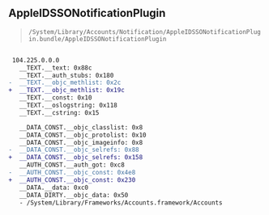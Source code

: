 ## AppleIDSSONotificationPlugin

> `/System/Library/Accounts/Notification/AppleIDSSONotificationPlugin.bundle/AppleIDSSONotificationPlugin`

```diff

 104.225.0.0.0
   __TEXT.__text: 0x88c
   __TEXT.__auth_stubs: 0x180
-  __TEXT.__objc_methlist: 0x2c
+  __TEXT.__objc_methlist: 0x19c
   __TEXT.__const: 0x10
   __TEXT.__oslogstring: 0x118
   __TEXT.__cstring: 0x15

   __DATA_CONST.__objc_classlist: 0x8
   __DATA_CONST.__objc_protolist: 0x10
   __DATA_CONST.__objc_imageinfo: 0x8
-  __DATA_CONST.__objc_selrefs: 0x88
+  __DATA_CONST.__objc_selrefs: 0x158
   __AUTH_CONST.__auth_got: 0xc8
-  __AUTH_CONST.__objc_const: 0x4e8
+  __AUTH_CONST.__objc_const: 0x230
   __DATA.__data: 0xc0
   __DATA_DIRTY.__objc_data: 0x50
   - /System/Library/Frameworks/Accounts.framework/Accounts

```
